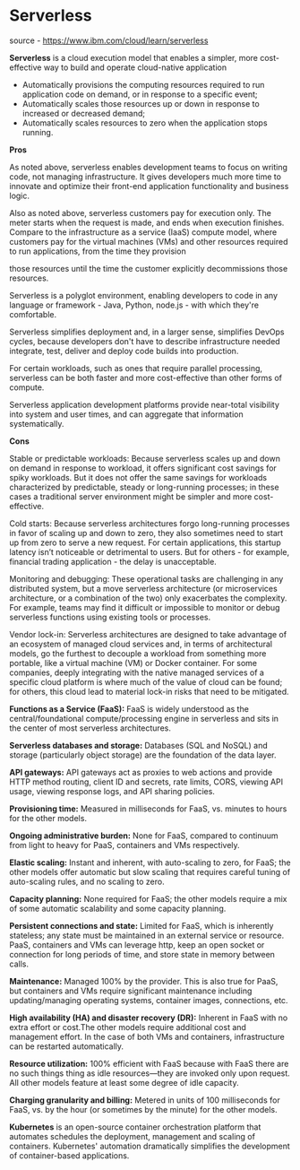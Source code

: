 # Serverless
source - https://www.ibm.com/cloud/learn/serverless

**Serverless** is a cloud execution model that enables a simpler, more cost-effective way to build and operate 
cloud-native application

- Automatically provisions the computing resources required to run application code on demand, 
or in response to a specific event;
- Automatically scales those resources up or down in response to increased or decreased demand;
- Automatically scales resources to zero when the application stops running. 

**Pros**

As noted above, serverless enables development teams to focus on writing code, not managing infrastructure. 
It gives developers much more time to innovate and optimize their front-end application functionality and 
business logic.

Also as noted above, serverless customers pay for execution only. The meter starts when the request is made, and 
ends when execution finishes. Compare to the infrastructure as a service (IaaS) compute model, where customers 
pay for the virtual machines (VMs) and other resources required to run applications, from the time they provision 

those resources until the time the customer explicitly decommissions those resources.

Serverless is a polyglot environment, enabling developers to code in any language or framework - Java, Python, 
node.js - with which they're comfortable.

Serverless simplifies deployment and, in a larger sense, simplifies DevOps cycles, because developers don't have to 
describe infrastructure needed integrate, test, deliver and deploy code builds into production.

For certain workloads, such as ones that require parallel processing, serverless can be both faster and more 
cost-effective than other forms of compute.

Serverless application development platforms provide near-total visibility into system and user times, and can 
aggregate that information systematically.

**Cons**

Stable or predictable workloads: Because serverless scales up and down on demand in response to workload, it offers 
significant cost savings for spiky workloads. But it does not offer the same savings for workloads characterized by 
predictable, steady or long-running processes; in these cases a traditional server environment might be simpler and 
more cost-effective.

Cold starts: Because serverless architectures forgo long-running processes in favor of scaling up and down to zero, 
they also sometimes need to start up from zero to serve a new request. For certain applications, this startup latency 
isn’t noticeable or detrimental to users. But for others - for example, financial trading application - the delay is 
unacceptable.

Monitoring and debugging: These operational tasks are challenging in any distributed system, but a move serverless 
architecture (or microservices architecture, or a combination of the two) only exacerbates the complexity. For example,
teams may find it difficult or impossible to monitor or debug serverless functions using existing tools or processes.

Vendor lock-in: Serverless architectures are designed to take advantage of an ecosystem of managed cloud services and,
in terms of architectural models, go the furthest to decouple a workload from something more portable, like a virtual
machine (VM) or Docker container. For some companies, deeply integrating with the native managed services of a specific
cloud platform is where much of the value of cloud can be found; for others, this cloud lead to material lock-in risks
that need to be mitigated.

**Functions as a Service (FaaS):** FaaS is widely understood as the central/foundational compute/processing engine 
in serverless and sits in the center of most serverless architectures.

**Serverless databases and storage:** Databases (SQL and NoSQL) and storage (particularly object storage) are the 
foundation of the data layer.

**API gateways:** API gateways act as proxies to web actions and provide HTTP method routing, client ID and secrets, 
rate limits, CORS, viewing API usage, viewing response logs, and API sharing policies.

**Provisioning time:** Measured in milliseconds for FaaS, vs. minutes to hours for the other models.

**Ongoing administrative burden:** None for FaaS, compared to continuum from light to heavy for PaaS, containers 
and VMs respectively.

**Elastic scaling:** Instant and inherent, with auto-scaling to zero, for FaaS; the other models offer automatic but 
slow scaling that requires careful tuning of auto-scaling rules, and no scaling to zero.

**Capacity planning:** None required for FaaS; the other models require a mix of some automatic scalability and some 
capacity planning.

**Persistent connections and state:** Limited for FaaS, which is inherently stateless; any state must be maintained in 
an external service or resource. PaaS, containers and VMs can leverage http, keep an open socket or connection for 
long periods of time, and store state in memory between calls.

**Maintenance:** Managed 100% by the provider. This is also true for PaaS, but containers and VMs require significant 
maintenance including updating/managing operating systems, container images, connections, etc.

**High availability (HA) and disaster recovery (DR):** Inherent in FaaS with no extra effort or cost.The other 
models require additional cost and management effort. In the case of both VMs and containers, infrastructure can 
be restarted automatically.

**Resource utilization:** 100% efficient with FaaS because with FaaS there are no such things thing as idle 
resources—they are invoked only upon request. All other models feature at least some degree of idle capacity.

**Charging granularity and billing:** Metered in units of 100 milliseconds for FaaS, vs. by the hour 
(or sometimes by the minute) for the other models.

**Kubernetes** is an open-source container orchestration platform that automates schedules the deployment, management 
and scaling of containers. Kubernetes' automation dramatically simplifies the development of container-based 
applications.
